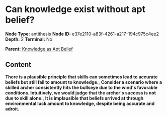 # Can knowledge exist without apt belief?

**Node Type:** antithesis
**Node ID:** e37e2110-a83f-4261-a217-194c975c4ee2
**Depth:** 2
**Terminal:** No

**Parent:** [Knowledge as Apt Belief](knowledge-as-apt-belief.md)

## Content

**There is a plausible principle that skills can sometimes lead to accurate beliefs but still fail to amount to knowledge.**, **Consider a scenario where a skilled archer consistently hits the bullseye due to the wind's favorable conditions. Intuitively, we would judge that the archer's success is not due to skill alone.**, **It is implausible that beliefs arrived at through environmental luck amount to knowledge, despite being accurate and adroit.**
